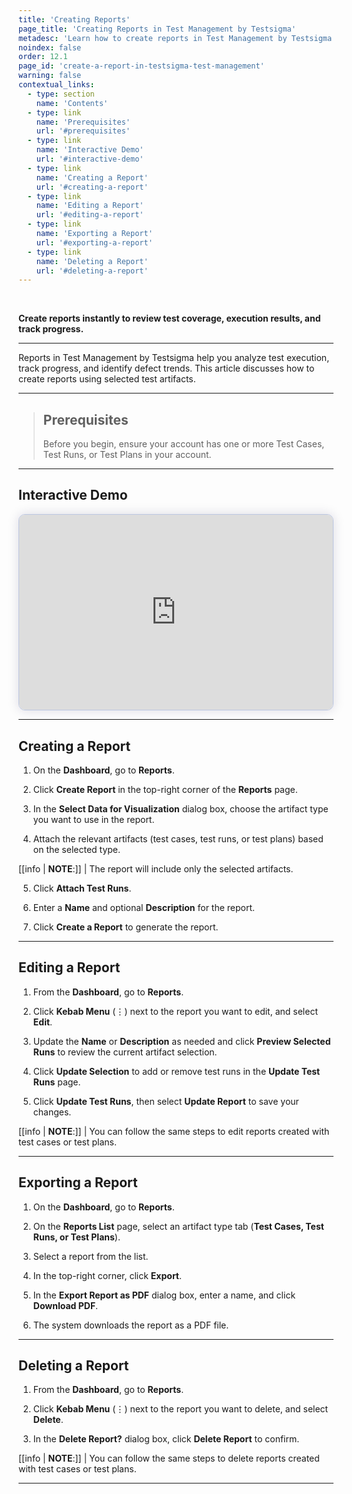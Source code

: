 ```yaml
---
title: 'Creating Reports'
page_title: 'Creating Reports in Test Management by Testsigma'
metadesc: 'Learn how to create reports in Test Management by Testsigma | Reports help you analyze test execution, track progress, and identify defect trends in test cycles'
noindex: false
order: 12.1
page_id: 'create-a-report-in-testsigma-test-management'
warning: false
contextual_links:
  - type: section
    name: 'Contents'
  - type: link
    name: 'Prerequisites'
    url: '#prerequisites'
  - type: link
    name: 'Interactive Demo'
    url: '#interactive-demo'
  - type: link
    name: 'Creating a Report'
    url: '#creating-a-report'
  - type: link
    name: 'Editing a Report'
    url: '#editing-a-report'
  - type: link
    name: 'Exporting a Report'
    url: '#exporting-a-report'
  - type: link
    name: 'Deleting a Report'
    url: '#deleting-a-report'
---
```


<br>

**Create reports instantly to review test coverage, execution results, and track progress.**

---

Reports in Test Management by Testsigma help you analyze test execution, track progress, and identify defect trends. This article discusses how to create reports using selected test artifacts.

---

> ## **Prerequisites**
>
> Before you begin, ensure your account has one or more Test Cases, Test Runs, or Test Plans in your account.

---

## **Interactive Demo**

<div>
  <script async src="https://js.storylane.io/js/v2/storylane.js"></script>
  <div class="sl-embed" style="position:relative;padding-bottom:calc(57.41% + 25px);width:100%;height:0;transform:scale(1)">
    <iframe loading="lazy" class="sl-demo" src="https://app.storylane.io/demo/pussg8mvmwnb?embed=inline" name="sl-embed" allow="fullscreen" allowfullscreen style="position:absolute;top:0;left:0;width:100%!important;height:100%!important;border:1px solid rgba(63,95,172,0.35);box-shadow: 0px 0px 18px rgba(26, 19, 72, 0.15);border-radius:10px;box-sizing:border-box;"></iframe>
  </div>
</div>

---

## **Creating a Report**

1. On the **Dashboard**, go to **Reports**.

2. Click **Create Report** in the top-right corner of the **Reports** page.

3. In the **Select Data for Visualization** dialog box, choose the artifact type you want to use in the report.

4. Attach the relevant artifacts (test cases, test runs, or test plans) based on the selected type.

[[info | **NOTE**:]]
| The report will include only the selected artifacts.

5. Click **Attach Test Runs**.

6. Enter a **Name** and optional **Description** for the report.

7. Click **Create a Report** to generate the report.

---

## **Editing a Report**

1. From the **Dashboard**, go to **Reports**.

2. Click **Kebab Menu** (⋮) next to the report you want to edit, and select **Edit**.

3. Update the **Name** or **Description** as needed and click **Preview Selected Runs** to review the current artifact selection.

4. Click **Update Selection** to add or remove test runs in the **Update Test Runs** page.

5. Click **Update Test Runs**, then select **Update Report** to save your changes.

[[info | **NOTE**:]]
| You can follow the same steps to edit reports created with test cases or test plans.

---

## **Exporting a Report**

1. On the **Dashboard**, go to **Reports**.

2. On the **Reports List** page, select an artifact type tab (**Test Cases, Test Runs, or Test Plans**).

3. Select a report from the list.

4. In the top-right corner, click **Export**.

5. In the **Export Report as PDF** dialog box, enter a name, and click **Download PDF**.

6. The system downloads the report as a PDF file.

---

## **Deleting a Report**

1. From the **Dashboard**, go to **Reports**.

2. Click **Kebab Menu** (⋮) next to the report you want to delete, and select **Delete**.

3. In the **Delete Report?** dialog box, click **Delete Report** to confirm.

[[info | **NOTE**:]]
| You can follow the same steps to delete reports created with test cases or test plans.

---
